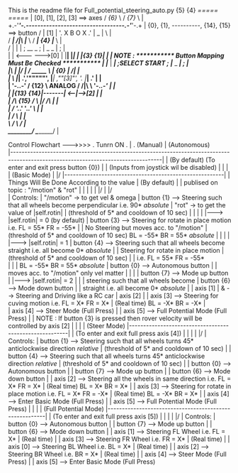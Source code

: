 This is the readme file for Full_potential_steering_auto.py
        {5}                                          {4}
      _=====_                                      _=====_                                          |   [0], [1], [2], [3] ==> axes
     / _{6}_ \                                    / _{7}_ \                                         |   
   +.-'_____'-.----------------------------------.-'_____'-.+                                       |   {0}, {1}, ----------, {14}, {15} ==> button
  /   | [1] |  '.           X B O X            .'  |  _  |   \                                      |   
 / ___| /|\ |___ \                            / ___| {4} |___ \                                     |                         
/ |      |      | ;  __                  _   ; | _         _ | ;                                    |   
| | <---  --->[0] | |__|                |_|  | |{3}       {1}| |                                    |   NOTE : *********** Button Mapping Must Be Checked ***********
| |___   |   ___| ;SELECT              START ; |___   _   ___| ;                                    |           
|\    | \|/ |    /            _____           \    | {0} |    /|                                    |   
| \   |_____|  .','"""""',    |___|  ,""[3]"', '.  |_____|  .' |                                    |   
|  '-.______.-' /   {12}  \  ANALOG /   /|\   \  '-._____.-'   |                                    |   
|              |{13}   {14}|-------|  <--|-->[2]               |                                    |   
|              /\   {15}  /         \   \|/   /\               |                                    |   
|             /  '._____.'           '._____.'  \              |                                    |   
|            /                                   \             |                                    |   
 \          /                                     \           /                                     |    
  \________/                                       \_________/                                      |   






Control Flowchart --->>>>
    .                                                            Tunrn ON
    .                                                               |
    .                        (Manual)                               |                             (Autonomous)       
    |-----------------------------------------------------------------------------------------------------------------------------------|
    |                      (By default)                                                 (To enter and exit press button {0})            |
    |                                                                                  (Inputs from joystick wil be disabled)           |
    |                                                                                                                                   |
    |                      (Basic Mode)                                                                        |                       \|/
    |--------------------------------------------------------|                                                 |    Things Will Be Done According to the value 
    |                      (By default)                      |                                                 |      publised on topic : "/motion" & "rot"
    |                                                        |                                                 |                        |
    |                                                       \|/                                                |                       \|/  
    |   Controls:                                                                                              |         "/motion" -> to get vel & omega
    |           button {1} --> Steering such that all wheels become perpendicular i.e. 90* _absolute_          |     "rot" -> to get the value of |self.rotin|
    |                          (threshold of 5* and cooldown of 10 sec)                                        |       |
    |                                                                                                          |       |---> |self.rotin| = 0 (by default)
    |           button {3} --> Steering for rotate in place motion i.e. FL = 55*     FR = -55*                 |       |        No Steering but moves acc. to "/motion"
    |                          (threshold of 5* and cooldown of 10 sec) BL = -55*    BR = 55* _absolute_       |       |
    |                                                                                                          |       |---> |self.rotin| = 1
    |           button {4} --> Steering such that all wheels become straight i.e. all become 0* _absolute_     |       |        Steering for rotate in place motion
    |                          (threshold of 5* and cooldown of 10 sec)                                        |       |        i.e.  FL = 55*     FR = -55*       
    |                                                                                                          |       |              BL = -55*    BR = 55*  _absolute_
    |           button {0} --> Autonomous button                                                               |       |        moves acc. to "/motion" only vel matter
    |                                                                                                          |       |
    |           button {7} --> Mode up button                                                                  |       |---> |self.rotin| = 2
    |                                                                                                          |       |        steering such that all wheels become 
    |           button {6} --> Mode down button                                                                |       |        straight i.e. all become 0*  _absolute_
    |
    |           axis [1]
    |              &       --> Steering and Driving like a RC car
    |           axis [2]
    |
    |           axis [3]   --> Steering for cuving motion i.e. FL = X*     FR = X*
    |                          (Real time)                     BL = -X*    BR = -X* 
    |                                                          
    |           axis [4]   --> Steer Mode (Full Press)
    |
    |           axis [5]   --> Full Potential Mode (Full Press)
    |
    |           NOTE : If button {3} is pressed then rover velocity will be controlled by axis [2]
    |
    |
    |
    |                         (Steer Mode)
    |--------------------------------------------------------|
    |            (To enter and exit full press axis [4])     |
    |                                                        |
    |                                                       \|/
    |   Controls:
    |           button {1} --> Steering such that all wheels turns 45* anticlockwise direction _relative_
    |                          (threshold of 5* and cooldown of 10 sec)
    | 
    |           button {4} --> Steering such that all wheels turns 45* anticlockwise direction _relative_
    |                          (threshold of 5* and cooldown of 10 sec)
    | 
    |           button {0} --> Autonomous button
    |
    |           button {7} --> Mode up button
    | 
    |           button {6} --> Mode down button
    | 
    |           axis [2]   --> Steering all the wheels in same direction i.e. FL = X*     FR = X*
    |                          (Real time)                                    BL = X*     BR = X*
    | 
    |           axis [3]   --> Steering for rotate in place motion i.e. FL = X*     FR = -X*
    |                          (Real time)                              BL = -X*     BR = X*
    | 
    |           axis [4]   --> Enter Basic Mode (Full Press)
    | 
    |           axis [5]   --> Full Potential Mode (Full Press)
    |
    |
    |
    |                     (Full Potential Mode)
    |--------------------------------------------------------|
    |            (To enter and exit full press axis [5])     |
    |                                                        |
    |                                                       \|/
    |   Controls:
    |           button {0} --> Autonomous button
    |
    |           button {7} --> Mode up button
    | 
    |           button {6} --> Mode down button
    | 
    |           axis [1]   --> Steering FL Wheel i.e. FL = X*
    |                          (Real time)
    | 
    |           axis [3]   --> Steering FR Wheel i.e. FR = X*
    |                          (Real time)
    | 
    |           axis [0]   --> Steering BL Wheel i.e. BL = X*
    |                          (Real time)
    |
    |           axis [2]   --> Steering BR Wheel i.e. BR = X*
    |                          (Real time)
    |
    |           axis [4]   --> Steer Mode (Full Press)
    | 
    |           axis [5]   --> Enter Basic Mode (Full Press)
